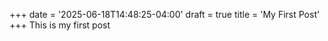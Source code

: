 +++
date = '2025-06-18T14:48:25-04:00'
draft = true
title = 'My First Post'
+++
This is my first post

